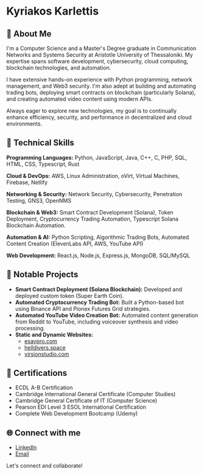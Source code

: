 # Kyriakos Karlettis

## 👋 About Me

I'm a Computer Science and a Master's Degree graduate in Communication Networks and Systems Security at Aristotle University of Thessaloniki. My expertise spans software development, cybersecurity, cloud computing, blockchain technologies, and automation.

I have extensive hands-on experience with Python programming, network management, and Web3 security. I'm also adept at building and automating trading bots, deploying smart contracts on blockchain (particularly Solana), and creating automated video content using modern APIs.

Always eager to explore new technologies, my goal is to continually enhance efficiency, security, and performance in decentralized and cloud environments.

## 🔧 Technical Skills

**Programming Languages:** Python, JavaScript, Java, C++, C, PHP, SQL, HTML, CSS, Typescript, Rust

**Cloud & DevOps:** AWS, Linux Administration, oVirt, Virtual Machines, Firebase, Netlify

**Networking & Security:** Network Security, Cybersecurity, Penetration Testing, GNS3, OpenNMS

**Blockchain & Web3:** Smart Contract Development (Solana), Token Deployment, Cryptocurrency Trading Automation, Typescript Solana Blockchain Automation.

**Automation & AI:** Python Scripting, Algorithmic Trading Bots, Automated Content Creation (ElevenLabs API, AWS, YouTube API)

**Web Development:** React.js, Node.js, Express.js, MongoDB, SQL/MySQL

## 🚀 Notable Projects

- **Smart Contract Deployment (Solana Blockchain):** Developed and deployed custom token (Super Earth Coin).
- **Automated Cryptocurrency Trading Bot:** Built a Python-based bot using Binance API and Pionex Futures Grid strategies.
- **Automated YouTube Video Creation Bot:** Automated content generation from Reddit to YouTube, including voiceover synthesis and video processing.
- **Static and Dynamic Websites:**
  - [esavpro.com](https://www.esavpro.com)
  - [helldivers.space](https://www.helldivers.space)
  - [virsionstudio.com](https://virsionstudio.com)

## 📜 Certifications
- ECDL A-B Certification
- Cambridge International General Certificate (Computer Studies)
- Cambridge General Certificate of IT (Computer Science)
- Pearson EDI Level 3 ESOL International Certification
- Complete Web Development Bootcamp (Udemy)

## 🌐 Connect with me
- [LinkedIn](https://www.linkedin.com/in/kyriakos-karlettis-172a31235)
- [Email](mailto:kyriakoskarlettis@gmail.com)

Let's connect and collaborate!

